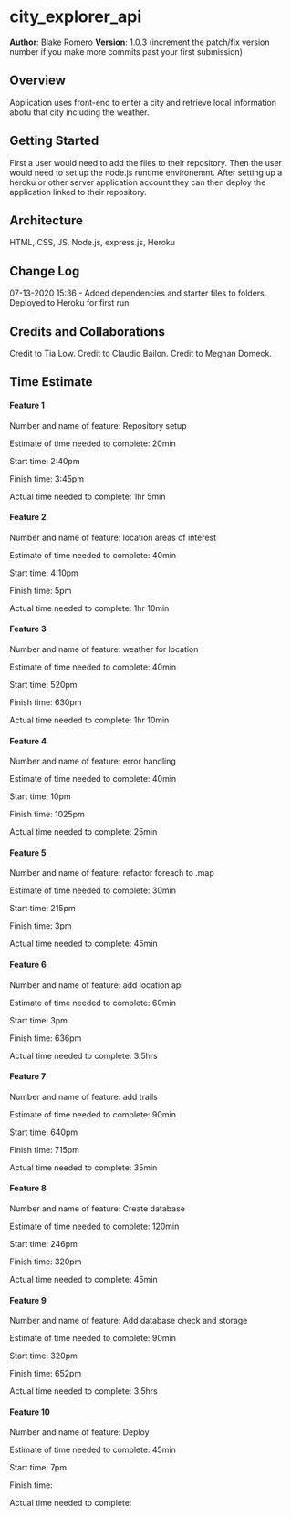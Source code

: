 # city_explorer_api

**Author**: Blake Romero
**Version**: 1.0.3 (increment the patch/fix version number if you make more commits past your first submission)

## Overview
<!-- Provide a high level overview of what this application is and why you are building it, beyond the fact that it's an assignment for this class. (i.e. What's your problem domain?) -->
Application uses front-end to enter a city and retrieve local information abotu that city including the weather.

## Getting Started
<!-- What are the steps that a user must take in order to build this app on their own machine and get it running? -->
First a user would need to add the files to their repository. Then the user would need to set up the node.js runtime environemnt. After setting up a heroku or other server application account they can then deploy the application linked to their repository.

## Architecture
<!-- Provide a detailed description of the application design. What technologies (languages, libraries, etc) you're using, and any other relevant design information. -->
HTML, CSS, JS, Node.js, express.js, Heroku

## Change Log
<!-- Use this area to document the iterative changes made to your application as each feature is successfully implemented. Use time stamps. Here's an examples:

01-01-2001 4:59pm - Application now has a fully-functional express server, with a GET route for the location resource. -->
07-13-2020 15:36 - Added dependencies and starter files to folders. Deployed to Heroku for first run.

## Credits and Collaborations
<!-- Give credit (and a link) to other people or resources that helped you build this application. -->
Credit to Tia Low.
Credit to Claudio Bailon.
Credit to Meghan Domeck.

## Time Estimate

#### Feature 1
Number and name of feature: Repository setup

Estimate of time needed to complete: 20min

Start time: 2:40pm

Finish time: 3:45pm

Actual time needed to complete: 1hr 5min

#### Feature 2
Number and name of feature: location areas of interest

Estimate of time needed to complete: 40min

Start time: 4:10pm

Finish time: 5pm

Actual time needed to complete: 1hr 10min

#### Feature 3
Number and name of feature: weather for location

Estimate of time needed to complete: 40min

Start time: 520pm

Finish time: 630pm

Actual time needed to complete: 1hr 10min

#### Feature 4
Number and name of feature: error handling

Estimate of time needed to complete: 40min

Start time: 10pm

Finish time: 1025pm

Actual time needed to complete: 25min

#### Feature 5
Number and name of feature: refactor foreach to .map

Estimate of time needed to complete: 30min

Start time: 215pm

Finish time: 3pm

Actual time needed to complete: 45min

#### Feature 6
Number and name of feature: add location api

Estimate of time needed to complete: 60min

Start time: 3pm

Finish time: 636pm

Actual time needed to complete: 3.5hrs

#### Feature 7
Number and name of feature: add trails

Estimate of time needed to complete: 90min

Start time: 640pm

Finish time: 715pm

Actual time needed to complete: 35min

#### Feature 8
Number and name of feature: Create database

Estimate of time needed to complete: 120min

Start time: 246pm

Finish time: 320pm

Actual time needed to complete: 45min

#### Feature 9
Number and name of feature: Add database check and storage

Estimate of time needed to complete: 90min

Start time: 320pm

Finish time: 652pm

Actual time needed to complete: 3.5hrs

#### Feature 10
Number and name of feature: Deploy

Estimate of time needed to complete: 45min

Start time: 7pm

Finish time: 

Actual time needed to complete:
